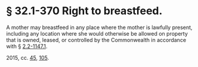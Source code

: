 # § 32.1-370 Right to breastfeed.

<p>A mother may breastfeed in any place where the mother is lawfully present, including any location where she would otherwise be allowed on property that is owned, leased, or controlled by the Commonwealth in accordance with § <a href='http://law.lis.virginia.gov/vacode/2.2-1147.1/'>2.2-1147.1</a>.</p><p>2015, cc. <a href='http://lis.virginia.gov/cgi-bin/legp604.exe?151+ful+CHAP0045'>45</a>, <a href='http://lis.virginia.gov/cgi-bin/legp604.exe?151+ful+CHAP0105'>105</a>.</p>
